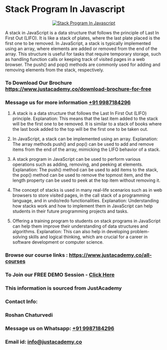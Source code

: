 # Stack Program In Javascript

<p align="center">
  <a href="https://justacademy.co/program-detail/full-stack-web-development">
    <img src="https://justacademy.co/storage2/program_images/1704700371.webp" alt="Stack Program In Javascript">
  </a>
</p>


A stack in JavaScript is a data structure that follows the principle of Last In First Out (LIFO). It is like a stack of plates, where the last plate placed is the first one to be removed. In JavaScript, a stack is typically implemented using an array, where elements are added or removed from the end of the array. This structure is useful for tasks that require temporary storage, such as handling function calls or keeping track of visited pages in a web browser. The push() and pop() methods are commonly used for adding and removing elements from the stack, respectively. 
### To Download Our Brochure https://www.justacademy.co/download-brochure-for-free
### Message us for more information [+91 9987184296](https://api.whatsapp.com/send?phone=919987184296)
1) A stack is a data structure that follows the Last In First Out (LIFO) principle.
Explanation: This means that the last item added to the stack will be the first one to be removed. It is similar to a stack of books where the last book added to the top will be the first one to be taken out.

2) In JavaScript, a stack can be implemented using an array.
Explanation: The array methods push() and pop() can be used to add and remove items from the end of the array, mimicking the LIFO behavior of a stack.

3) A stack program in JavaScript can be used to perform various operations such as adding, removing, and peeking at elements.
Explanation: The push() method can be used to add items to the stack, the pop() method can be used to remove the topmost item, and the length property can be used to peek at the top item without removing it.

4) The concept of stacks is used in many real-life scenarios such as in web browsers to store visited pages, in the call stack of a programming language, and in undo/redo functionalities.
Explanation: Understanding how stacks work and how to implement them in JavaScript can help students in their future programming projects and tasks.

5) Offering a training program to students on stack programs in JavaScript can help them improve their understanding of data structures and algorithms.
Explanation: This can also help in developing problem-solving skills and logical thinking, which are crucial for a career in software development or computer science.

### Browse our course links : https://www.justacademy.co/all-courses 
### To Join our FREE DEMO Session - [Click Here](https://www.justacademy.co/register-for-course-demo)


### This information is sourced from JustAcademy
### Contact Info:
### Roshan Chaturvedi
### Message us on Whatsapp: [+91 9987184296](https://api.whatsapp.com/send?phone=919987184296)
### Email id: [info@justacademy.co](mailto:info@justacademy.co)
                    